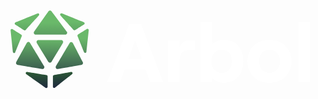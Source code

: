 <p align="center"> 
  <svg xmlns="http://www.w3.org/2000/svg" viewBox="0 0 500 131" width="500" height="131" preserveAspectRatio="xMidYMid meet" style="width: 100%; height: 100%; transform: translate3d(0px, 0px, 0px);"><defs><clipPath id="__lottie_element_57"><rect width="500" height="131" x="0" y="0"></rect></clipPath><linearGradient id="__lottie_element_64" spreadMethod="pad" gradientUnits="userSpaceOnUse" x1="-0.8759999871253967" y1="-35.361000061035156" x2="0.06199999898672104" y2="4.335999965667725"><stop offset="61%" stop-color="rgb(53,132,44)"></stop><stop offset="80%" stop-color="rgb(42,84,54)"></stop><stop offset="100%" stop-color="rgb(30,37,63)"></stop></linearGradient><linearGradient id="__lottie_element_65" spreadMethod="pad" gradientUnits="userSpaceOnUse" x1="-0.37700000405311584" y1="-35.297000885009766" x2="0.04899999871850014" y2="4.794000148773193"><stop offset="61%" stop-color="rgb(53,132,44)"></stop><stop offset="80%" stop-color="rgb(42,84,54)"></stop><stop offset="100%" stop-color="rgb(30,37,63)"></stop></linearGradient><linearGradient id="__lottie_element_66" spreadMethod="pad" gradientUnits="userSpaceOnUse" x1="-1.2799999713897705" y1="-15.829000473022461" x2="-1.7059999704360962" y2="24.225000381469727"><stop offset="36%" stop-color="rgb(106,185,106)"></stop><stop offset="68%" stop-color="rgb(68,111,84)"></stop><stop offset="100%" stop-color="rgb(30,37,63)"></stop></linearGradient><linearGradient id="__lottie_element_67" spreadMethod="pad" gradientUnits="userSpaceOnUse" x1="0.28600001335144043" y1="-23.481000900268555" x2="0.28999999165534973" y2="16.986000061035156"><stop offset="36%" stop-color="rgb(106,185,106)"></stop><stop offset="68%" stop-color="rgb(68,111,84)"></stop><stop offset="100%" stop-color="rgb(30,37,63)"></stop></linearGradient><linearGradient id="__lottie_element_68" spreadMethod="pad" gradientUnits="userSpaceOnUse" x1="-0.00800000037997961" y1="-21.663000106811523" x2="-0.33000001311302185" y2="18.90399932861328"><stop offset="36%" stop-color="rgb(106,185,106)"></stop><stop offset="68%" stop-color="rgb(68,111,84)"></stop><stop offset="100%" stop-color="rgb(30,37,63)"></stop></linearGradient><linearGradient id="__lottie_element_69" spreadMethod="pad" gradientUnits="userSpaceOnUse" x1="-1.6299999952316284" y1="-23.924999237060547" x2="-1.555999994277954" y2="16.888999938964844"><stop offset="36%" stop-color="rgb(106,185,106)"></stop><stop offset="68%" stop-color="rgb(68,111,84)"></stop><stop offset="100%" stop-color="rgb(30,37,63)"></stop></linearGradient><linearGradient id="__lottie_element_70" spreadMethod="pad" gradientUnits="userSpaceOnUse" x1="-1.1759999990463257" y1="-15.175999641418457" x2="-1.9190000295639038" y2="24.40399932861328"><stop offset="36%" stop-color="rgb(106,185,106)"></stop><stop offset="68%" stop-color="rgb(68,111,84)"></stop><stop offset="100%" stop-color="rgb(30,37,63)"></stop></linearGradient><linearGradient id="__lottie_element_71" spreadMethod="pad" gradientUnits="userSpaceOnUse" x1="0" y1="0" x2="0.12200000137090683" y2="33.45399856567383"><stop offset="0%" stop-color="rgb(106,185,106)"></stop><stop offset="50%" stop-color="rgb(68,111,84)"></stop><stop offset="100%" stop-color="rgb(30,37,63)"></stop></linearGradient><linearGradient id="__lottie_element_72" spreadMethod="pad" gradientUnits="userSpaceOnUse" x1="0" y1="0" x2="0.12200000137090683" y2="33.45399856567383"><stop offset="0%" stop-color="rgb(106,185,106)"></stop><stop offset="50%" stop-color="rgb(68,111,84)"></stop><stop offset="100%" stop-color="rgb(30,37,63)"></stop></linearGradient><linearGradient id="__lottie_element_73" spreadMethod="pad" gradientUnits="userSpaceOnUse" x1="0" y1="0" x2="0.12200000137090683" y2="33.45399856567383"><stop offset="0%" stop-color="rgb(106,185,106)"></stop><stop offset="50%" stop-color="rgb(68,111,84)"></stop><stop offset="100%" stop-color="rgb(30,37,63)"></stop></linearGradient></defs><g clip-path="url(#__lottie_element_57)"><g transform="matrix(3.119999885559082,0,0,3.119999885559082,11.32000732421875,3.1000022888183594)" opacity="1" style="display: block;"><g opacity="1" transform="matrix(1,0,0,1,63.38199996948242,21.731000900268555)"><path fill="rgb(255,255,255)" fill-opacity="1" d=" M14.236000061035156,14.763999938964844 C14.236000061035156,14.763999938964844 3.0169999599456787,-14.763999938964844 3.0169999599456787,-14.763999938964844 C3.0169999599456787,-14.763999938964844 -3.0160000324249268,-14.763999938964844 -3.0160000324249268,-14.763999938964844 C-3.0160000324249268,-14.763999938964844 -14.236000061035156,14.763999938964844 -14.236000061035156,14.763999938964844 C-14.236000061035156,14.763999938964844 -7.656000137329102,14.763999938964844 -7.656000137329102,14.763999938964844 C-7.656000137329102,14.763999938964844 -5.335000038146973,8.3100004196167 -5.335000038146973,8.3100004196167 C-5.335000038146973,8.3100004196167 5.336999893188477,8.3100004196167 5.336999893188477,8.3100004196167 C5.336999893188477,8.3100004196167 7.6570000648498535,14.763999938964844 7.6570000648498535,14.763999938964844 C7.6570000648498535,14.763999938964844 14.236000061035156,14.763999938964844 14.236000061035156,14.763999938964844z M0.020999999716877937,-6.580999851226807 C0.020999999716877937,-6.580999851226807 3.438999891281128,2.994999885559082 3.438999891281128,2.994999885559082 C3.438999891281128,2.994999885559082 -3.437999963760376,2.994999885559082 -3.437999963760376,2.994999885559082 C-3.437999963760376,2.994999885559082 0.020999999716877937,-6.580999851226807 0.020999999716877937,-6.580999851226807z"></path></g><g opacity="1" transform="matrix(1,0,0,1,86.7750015258789,25.864999771118164)"><path fill="rgb(255,255,255)" fill-opacity="1" d=" M6.811999797821045,-10.630000114440918 C6.811999797821045,-10.630000114440918 4.408999919891357,-10.630000114440918 4.408999919891357,-10.630000114440918 C1.8359999656677246,-10.630000114440918 0.23199999332427979,-9.744000434875488 -0.9070000052452087,-7.086999893188477 C-0.9070000052452087,-7.086999893188477 -0.9070000052452087,-10.630000114440918 -0.9070000052452087,-10.630000114440918 C-0.9070000052452087,-10.630000114440918 -6.811999797821045,-10.630000114440918 -6.811999797821045,-10.630000114440918 C-6.811999797821045,-10.630000114440918 -6.811999797821045,10.630000114440918 -6.811999797821045,10.630000114440918 C-6.811999797821045,10.630000114440918 -0.9070000052452087,10.630000114440918 -0.9070000052452087,10.630000114440918 C-0.9070000052452087,10.630000114440918 -0.9070000052452087,0.29499998688697815 -0.9070000052452087,0.29499998688697815 C-0.9070000052452087,-3.3320000171661377 0.4009999930858612,-5.736999988555908 3.312000036239624,-5.736999988555908 C3.312000036239624,-5.736999988555908 6.811999797821045,-5.736999988555908 6.811999797821045,-5.736999988555908 C6.811999797821045,-5.736999988555908 6.811999797821045,-10.630000114440918 6.811999797821045,-10.630000114440918z"></path></g><g opacity="1" transform="matrix(1,0,0,1,107.51599884033203,21.415000915527344)"><path fill="rgb(255,255,255)" fill-opacity="1" d=" M0.8220000267028809,15.416999816894531 C7.10699987411499,15.416999816894531 10.862000465393066,11.072999954223633 10.862000465393066,4.449999809265137 C10.862000465393066,-2.171999931335449 7.10699987411499,-6.51800012588501 0.9070000052452087,-6.51800012588501 C-1.7510000467300415,-6.51800012588501 -3.818000078201294,-5.50600004196167 -4.999000072479248,-3.944999933242798 C-4.999000072479248,-3.944999933242798 -4.999000072479248,-15.416999816894531 -4.999000072479248,-15.416999816894531 C-4.999000072479248,-15.416999816894531 -10.862000465393066,-15.416999816894531 -10.862000465393066,-15.416999816894531 C-10.862000465393066,-15.416999816894531 -10.862000465393066,15.079000473022461 -10.862000465393066,15.079000473022461 C-10.862000465393066,15.079000473022461 -4.999000072479248,15.079000473022461 -4.999000072479248,15.079000473022461 C-4.999000072479248,15.079000473022461 -4.999000072479248,12.760000228881836 -4.999000072479248,12.760000228881836 C-3.818000078201294,14.404999732971191 -1.6239999532699585,15.416999816894531 0.8220000267028809,15.416999816894531z M-0.10599999874830246,10.354999542236328 C-3.2690000534057617,10.354999542236328 -5.335999965667725,7.99399995803833 -5.335999965667725,4.449999809265137 C-5.335999965667725,0.8650000095367432 -3.2690000534057617,-1.496999979019165 -0.10599999874830246,-1.496999979019165 C2.9739999771118164,-1.496999979019165 5.083000183105469,0.8650000095367432 5.083000183105469,4.449999809265137 C5.083000183105469,7.99399995803833 2.9739999771118164,10.354999542236328 -0.10599999874830246,10.354999542236328z"></path></g><g opacity="1" transform="matrix(1,0,0,1,131.6909942626953,25.864999771118164)"><path fill="rgb(255,255,255)" fill-opacity="1" d=" M0.0010000000474974513,10.967000007629395 C6.539000034332275,10.967000007629395 11.220999717712402,6.327000141143799 11.220999717712402,-0.0010000000474974513 C11.220999717712402,-6.328000068664551 6.539000034332275,-10.967000007629395 0.0010000000474974513,-10.967000007629395 C-6.538000106811523,-10.967000007629395 -11.220999717712402,-6.328000068664551 -11.220999717712402,-0.0010000000474974513 C-11.220999717712402,6.327000141143799 -6.538000106811523,10.967000007629395 0.0010000000474974513,10.967000007629395z M0.0010000000474974513,5.906000137329102 C-3.1630001068115234,5.906000137329102 -5.314000129699707,3.500999927520752 -5.314000129699707,-0.0010000000474974513 C-5.314000129699707,-3.5439999103546143 -3.1630001068115234,-5.947000026702881 0.0010000000474974513,-5.947000026702881 C3.1640000343322754,-5.947000026702881 5.315999984741211,-3.5439999103546143 5.315999984741211,-0.0010000000474974513 C5.315999984741211,3.500999927520752 3.1640000343322754,5.906000137329102 0.0010000000474974513,5.906000137329102z"></path></g><g opacity="1" transform="matrix(1,0,0,1,149.38900756835938,21.246000289916992)"><path fill="rgb(255,255,255)" fill-opacity="1" d=" M2.931999921798706,-15.24899959564209 C2.931999921798706,-15.24899959564209 -2.931999921798706,-15.24899959564209 -2.931999921798706,-15.24899959564209 C-2.931999921798706,-15.24899959564209 -2.931999921798706,15.24899959564209 -2.931999921798706,15.24899959564209 C-2.931999921798706,15.24899959564209 2.931999921798706,15.24899959564209 2.931999921798706,15.24899959564209 C2.931999921798706,15.24899959564209 2.931999921798706,-15.24899959564209 2.931999921798706,-15.24899959564209z"></path></g></g><g transform="matrix(3.119999885559082,0,0,3.119999885559082,11.25,3.25)" opacity="1" style="display: block;"><g opacity="1" transform="matrix(0.9999935030937195,0,0,0.9999935030937195,26.6560001373291,35.40399932861328)"><path fill="url(#__lottie_element_64)" fill-opacity="1" d=" M4.130000114440918,-4.1479997634887695 C4.130000114440918,-4.1479997634887695 -4.5980000495910645,-2.552000045776367 -4.5980000495910645,-2.552000045776367 C-4.895999908447266,-2.497999906539917 -5.11299991607666,-2.239000082015991 -5.11299991607666,-1.9390000104904175 C-5.11299991607666,-1.9390000104904175 -5.11299991607666,3.3489999771118164 -5.11299991607666,3.3489999771118164 C-5.11299991607666,3.869999885559082 -4.505000114440918,4.159999847412109 -4.093999862670898,3.8359999656677246 C-4.093999862670898,3.8359999656677246 4.635000228881836,-3.0480000972747803 4.635000228881836,-3.0480000972747803 C5.113999843597412,-3.424999952316284 4.817999839782715,-4.159999847412109 4.252999782562256,-4.159999847412109 C4.2129998207092285,-4.159999847412109 4.172999858856201,-4.156000137329102 4.130000114440918,-4.1479997634887695z"></path></g><g opacity="1" transform="matrix(0.9999935030937195,0,0,0.9999935030937195,13.14799976348877,35.42300033569336)"><path fill="url(#__lottie_element_65)" fill-opacity="1" d=" M-5.173999786376953,-3.071000099182129 C-5.173999786376953,-3.071000099182129 4.690999984741211,3.9070000648498535 4.690999984741211,3.9070000648498535 C5.105999946594238,4.201000213623047 5.682000160217285,3.9059998989105225 5.682000160217285,3.4000000953674316 C5.682000160217285,3.4000000953674316 5.682000160217285,-1.9600000381469727 5.682000160217285,-1.9600000381469727 C5.682000160217285,-2.2639999389648438 5.460999965667725,-2.5239999294281006 5.1579999923706055,-2.5739998817443848 C5.1579999923706055,-2.5739998817443848 -4.705999851226807,-4.191999912261963 -4.705999851226807,-4.191999912261963 C-4.744999885559082,-4.197999954223633 -4.7829999923706055,-4.201000213623047 -4.820000171661377,-4.201000213623047 C-5.401000022888184,-4.201000213623047 -5.683000087738037,-3.430999994277954 -5.173999786376953,-3.071000099182129z"></path></g><g opacity="1" transform="matrix(0.9999935030937195,0,0,0.9999935030937195,36.87300109863281,15.53600025177002)"><path fill="url(#__lottie_element_66)" fill-opacity="1" d=" M1.9279999732971191,-6.130000114440918 C1.9279999732971191,-6.130000114440918 -2.572000026702881,-3.2939999103546143 -2.572000026702881,-3.2939999103546143 C-2.828000068664551,-3.132999897003174 -2.930999994277954,-2.812000036239624 -2.818000078201294,-2.5329999923706055 C-2.818000078201294,-2.5329999923706055 0.5080000162124634,5.627999782562256 0.5080000162124634,5.627999782562256 C0.753000020980835,6.230000019073486 1.6460000276565552,6.105000019073486 1.715000033378601,5.460000038146973 C1.715000033378601,5.460000038146973 2.8889999389648438,-5.538000106811523 2.8889999389648438,-5.538000106811523 C2.930999994277954,-5.931000232696533 2.61299991607666,-6.230000019073486 2.2639999389648438,-6.229000091552734 C2.1510000228881836,-6.229000091552734 2.0360000133514404,-6.197999954223633 1.9279999732971191,-6.130000114440918z"></path></g><g opacity="1" transform="matrix(1,0,0,1,29.854999542236328,22.966999053955078)"><path fill="url(#__lottie_element_67)" fill-opacity="1" d=" M0.18299999833106995,-6.438000202178955 C0.18299999833106995,-6.438000202178955 -6.783999919891357,5.333000183105469 -6.783999919891357,5.333000183105469 C-7.202000141143799,6.039000034332275 -6.599999904632568,6.908999919891357 -5.793000221252441,6.76800012588501 C-5.793000221252441,6.76800012588501 6.216000080108643,4.663000106811523 6.216000080108643,4.663000106811523 C6.855999946594238,4.552000045776367 7.202000141143799,3.8499999046325684 6.9019999504089355,3.2739999294281006 C6.9019999504089355,3.2739999294281006 1.8609999418258667,-6.39300012588501 1.8609999418258667,-6.39300012588501 C1.6820000410079956,-6.736000061035156 1.3459999561309814,-6.908999919891357 1.0089999437332153,-6.908999919891357 C0.6899999976158142,-6.908999919891357 0.3700000047683716,-6.752999782562256 0.18299999833106995,-6.438000202178955z"></path></g><g opacity="1" transform="matrix(1,0,0,1,19.97100067138672,20.857999801635742)"><path fill="url(#__lottie_element_68)" fill-opacity="1" d=" M-5.810999870300293,-5.815000057220459 C-6.563000202178955,-5.815000057220459 -7.0229997634887695,-4.991000175476074 -6.629000186920166,-4.353000164031982 C-6.629000186920166,-4.353000164031982 -0.7599999904632568,5.202000141143799 -0.7599999904632568,5.202000141143799 C-0.382999986410141,5.815000057220459 0.5090000033378601,5.810999870300293 0.8799999952316284,5.195000171661377 C0.8799999952316284,5.195000171661377 6.638000011444092,-4.359000205993652 6.638000011444092,-4.359000205993652 C7.0229997634887695,-4.999000072479248 6.561999797821045,-5.815000057220459 5.815000057220459,-5.815000057220459 C5.815000057220459,-5.815000057220459 -5.810999870300293,-5.815000057220459 -5.810999870300293,-5.815000057220459z"></path></g><g opacity="1" transform="matrix(1,0,0,1,10.013999938964844,22.941999435424805)"><path fill="url(#__lottie_element_69)" fill-opacity="1" d=" M-1.8029999732971191,-6.441999912261963 C-1.8029999732971191,-6.441999912261963 -7.144000053405762,3.2780001163482666 -7.144000053405762,3.2780001163482666 C-7.4629998207092285,3.8580000400543213 -7.113999843597412,4.577000141143799 -6.4629998207092285,4.688000202178955 C-6.4629998207092285,4.688000202178955 6.056000232696533,6.802999973297119 6.056000232696533,6.802999973297119 C6.866000175476074,6.940000057220459 7.4629998207092285,6.060999870300293 7.0370001792907715,5.359000205993652 C7.0370001792907715,5.359000205993652 -0.1420000046491623,-6.478000164031982 -0.1420000046491623,-6.478000164031982 C-0.32899999618530273,-6.7870001792907715 -0.6460000276565552,-6.940000057220459 -0.9620000123977661,-6.940000057220459 C-1.2920000553131104,-6.940000057220459 -1.621999979019165,-6.7729997634887695 -1.8029999732971191,-6.441999912261963z"></path></g><g opacity="1" transform="matrix(1,0,0,1,2.9110000133514404,15.595999717712402)"><path fill="url(#__lottie_element_70)" fill-opacity="1" d=" M-2.9110000133514404,-5.613999843597412 C-2.9110000133514404,-5.613999843597412 -2.9110000133514404,-5.605000019073486 -2.9110000133514404,-5.605000019073486 C-2.9110000133514404,-5.584000110626221 -2.9110000133514404,-5.560999870300293 -2.9079999923706055,-5.539000034332275 C-2.9079999923706055,-5.539000034332275 -1.7339999675750732,5.460000038146973 -1.7339999675750732,5.460000038146973 C-1.6649999618530273,6.105000019073486 -0.7730000019073486,6.229000091552734 -0.5270000100135803,5.627999782562256 C-0.5270000100135803,5.627999782562256 2.7990000247955322,-2.5339999198913574 2.7990000247955322,-2.5339999198913574 C2.9119999408721924,-2.812999963760376 2.808000087738037,-3.131999969482422 2.552999973297119,-3.2929999828338623 C2.552999973297119,-3.2929999828338623 -1.9450000524520874,-6.130000114440918 -1.9450000524520874,-6.130000114440918 C-2.052999973297119,-6.197999954223633 -2.1689999103546143,-6.229000091552734 -2.2809998989105225,-6.229000091552734 C-2.6080000400543213,-6.229000091552734 -2.9079999923706055,-5.968999862670898 -2.9110000133514404,-5.613999843597412z"></path></g><g opacity="1" transform="matrix(1,0,0,1,31.39900016784668,5.747000217437744)"><path fill="url(#__lottie_element_71)" fill-opacity="1" d=" M-6.041999816894531,-3.309000015258789 C-6.041999816894531,-3.309000015258789 0.628000020980835,4.077000141143799 0.628000020980835,4.077000141143799 C0.8330000042915344,4.303999900817871 1.1749999523162842,4.35099983215332 1.434000015258789,4.186999797821045 C1.434000015258789,4.186999797821045 5.992000102996826,1.3109999895095825 5.992000102996826,1.3109999895095825 C6.423999786376953,1.0390000343322754 6.366000175476074,0.39899998903274536 5.89300012588501,0.20800000429153442 C5.89300012588501,0.20800000429153442 -5.3379998207092285,-4.302000045776367 -5.3379998207092285,-4.302000045776367 C-5.421000003814697,-4.335999965667725 -5.502999782562256,-4.35099983215332 -5.580999851226807,-4.35099983215332 C-6.078999996185303,-4.35099983215332 -6.425000190734863,-3.7339999675750732 -6.041999816894531,-3.309000015258789z"></path></g><g opacity="1" transform="matrix(1,0,0,1,20.298999786376953,6.135000228881836)"><path fill="url(#__lottie_element_72)" fill-opacity="1" d=" M-0.25999999046325684,-6.135000228881836 C-0.550000011920929,-6.127999782562256 -0.8370000123977661,-5.993000030517578 -1.0230000019073486,-5.730000019073486 C-1.0230000019073486,-5.730000019073486 -8.324000358581543,4.622000217437744 -8.324000358581543,4.622000217437744 C-8.772000312805176,5.256999969482422 -8.315999984741211,6.135000228881836 -7.538000106811523,6.135000228881836 C-7.538000106811523,6.135000228881836 7.5289998054504395,6.135000228881836 7.5289998054504395,6.135000228881836 C8.319999694824219,6.135000228881836 8.772000312805176,5.23199987411499 8.29800033569336,4.599999904632568 C8.29800033569336,4.599999904632568 0.5289999842643738,-5.750999927520752 0.5289999842643738,-5.750999927520752 C0.34200000762939453,-6.000999927520752 0.06400000303983688,-6.127999782562256 -0.2150000035762787,-6.135000228881836 C-0.2150000035762787,-6.135000228881836 -0.25999999046325684,-6.135000228881836 -0.25999999046325684,-6.135000228881836z"></path></g><g opacity="1" transform="matrix(1,0,0,1,8.366000175476074,5.806000232696533)"><path fill="url(#__lottie_element_73)" fill-opacity="1" d=" M5.336999893188477,-4.302000045776367 C5.336999893188477,-4.302000045776367 -5.89300012588501,0.20900000631809235 -5.89300012588501,0.20900000631809235 C-6.366000175476074,0.39899998903274536 -6.423999786376953,1.0399999618530273 -5.993000030517578,1.312000036239624 C-5.993000030517578,1.312000036239624 -1.4320000410079956,4.188000202178955 -1.4320000410079956,4.188000202178955 C-1.1729999780654907,4.35099983215332 -0.8330000042915344,4.304999828338623 -0.628000020980835,4.077000141143799 C-0.628000020980835,4.077000141143799 6.039999961853027,-3.309000015258789 6.039999961853027,-3.309000015258789 C6.423999786376953,-3.7339999675750732 6.078999996185303,-4.349999904632568 5.580999851226807,-4.35099983215332 C5.501999855041504,-4.35099983215332 5.421000003814697,-4.335000038146973 5.336999893188477,-4.302000045776367z"></path></g></g></g></svg>
</p>
<h1 align="center"> station-climate-etl-ipfs </h1>

<h2> 👋 Introduction</h2>

Hi! Thanks for taking a second to learn about station-climate-etl-ipfs. This package is a set of utilities for retrieving publicly shared climate data, converting it to a common format, and adding it to your favorite storage medium, most notably [IPFS](https://ipfs.tech/). It is effectively a specialized web scraper for climate data that converts the data to a common format and lets you share it in a distributed fashion.

station-climate-etl-ipfs's utilities are combined in a StationSet abstract base class that can be adapted to retrieve data from a custom source. This abstract base class powers manager classes that can perform automated [data retrieval, transformation, and storage cycles](https://en.wikipedia.org/wiki/Extract,_transform,_load) (also known as ETLs) for a respective data source. The manager classes are also able to update, modify, and append to existing data in storage.

We have designed station-climate-etl-ipfs with a _very_ metadata-forward approach. The philosophy here is metadata in -> metadata out in a rigid way. Although this might appear to be overkill for retrieving CSVs from open data sources, it ensures that all data output with this tool is standardised. It also allows for a metadata catalogue that is machine-readable for easy accessibility and searchability of data, and hopefully a new standard of consistency across the world of climate data.

![-----------------------------------------------------](https://raw.githubusercontent.com/andreasbm/readme/master/assets/lines/rainbow.png)

<h2> 📖 How to use this repository</h2>

This repository provides a workflow for building climate data ETLs that output to IPFS, S3, or a local file system. This workflow utilizes a set of common methods in a predictable sequence to download raw data, transform it into a standard format, produce consistent metadata and finally write the overall dataset to the desired storage medium. If a dataset already exists in your specified storage medium it will either update or append new data to the set (as you request).

Users of this library should build ETLS for a desired non-gridded climate dataset by importing the library within an ETL manager script, using the `StationSet` class from [StationSet](station_etl_tools/station_set.py) as a base class, then applying its standardized workflow to the climate dataset in question. ETL child classes will need to overload one or many parent properties or methods from the [utils](station_etl_tools/utils) directory; the exact number depends on the intricacies of how the raw climate data is packaged. Where anticipated these methods are marked as **@abstractmethod** to prompt the user.

Users of this library can run the ETLs they build on the command line or within a notebook environment, as described below in [quickstart](#quickstart), When run, an ETL will first download raw data to a **datasets** directory and later output finalized data to a **climate** directory, creating either directory if they don't yet exist.

![-----------------------------------------------------](https://raw.githubusercontent.com/andreasbm/readme/master/assets/lines/rainbow.png)

<h2> 🎬 Quickstart</h2>

### Requirements
-  A Python >= 3.10 virtual environment for developing and running ETLs set up with the [required libraries](setup.cfg). It is likely that this repo will work for most machines with a python version earlier than this, but for apple silicon users we've set the lower bound at version 3.10.

-  [IPFS 0.10+](https://github.com/ipfs/go-ipfs/) node **with a running daemon** (see [further instructions](docs/IPFS_Node_Management.md) for installation on a Linux machine). Note this is not required if you don't plan on uploading data to IPFS.


### Setup
First install the library from the github repository using `pip`. We recommend doing so within a Python virtual environment.

    pip install git+https://github.com/Arbol-Project/station-climate-etl-ipfs@<version number>

Eventually this should be available via pypy, and you'll simply pip install station-etl-tools directly.

#### IPFS users
If you plan to interface with ipfs, install IPFS as per [the docs](docs/IPFS_Node_Management.md).

Once the library and an IPFS node are installed, instantiate an IPFS daemon. Open a terminal and run

    ipfs daemon &

Keep the terminal open as you move through the rest of the quickstart


#### S3 users 🚧🚧🚧
Add your credentials to a file somewhere, Alisson has more details


### Running the ETL 🚧🚧🚧
With the IPFS daemon up and running manager scripts using the `station_etl_tools` library can be invoked within a separate script or notebook. Note you will have to first create a functioning manager script. There is an example of how to do this in the examples/managers folder of this repo [here](examples/etls/managers/bom.py).


1) Copy the `etls` folder from this repo to a clean directory where you want to run your ETLs
2) Then copy and paste the below code in to a file at the same levels as `managers`, `static` and `climate` and run it!


#### IPFS Example
``` python
from etls.managers.bom import BOM
from station_etl_tools.utils.store import Local, S3, IPFS
from station_etl_tools.utils import settings
import logging

logging.getLogger('').setLevel(logging.INFO)
ipfs_store = IPFS()
etl = BOM(log=logging.log, store=ipfs_store)
trigger_parse = BOM.update_local_input(etl)
perform_validation = BOM.parse(etl)
verified = BOM.verify(etl)
if verified:
    ipfs_store.cp_local_folder_to_remote()
```


#### S3 Example
``` python
print('DOES NOT EXIST YET, ALISSON TO ADD')
```


### Retrieving your dataset 🚧🚧🚧
#### IPFS:
Check climate/hashes/heads.json for your most recent file and run
```
ipfs cat <hash>/<filename>
```


#### S3:
```
aws s3 ls s3://#{S3_STATION_BUCKET}/datasets/bom/#{date}/
Example: aws s3 ls s3://company-data/datasets/bom/20230516/
```
![-----------------------------------------------------](https://raw.githubusercontent.com/andreasbm/readme/master/assets/lines/rainbow.png)